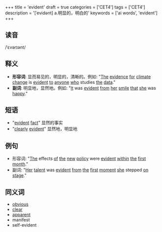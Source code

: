 +++
title = 'evident'
draft = true
categories = ['CET4']
tags = ['CET4']
description = '[ˈevidənt] a.明显的，明白的'
keywords = ['ai words', 'evident']
+++

## 读音
/ˈɛvərɪənt/

## 释义
- **形容词**: 显而易见的，明显的，清晰的。例如: "[The](/zh/post/the/) [evidence](/zh/post/evidence/) [for](/zh/post/for/) [climate](/zh/post/climate/) [change](/zh/post/change/) is [evident](/zh/post/evident/) [to](/zh/post/to/) [anyone](/zh/post/anyone/) [who](/zh/post/who/) studies [the](/zh/post/the/) [data](/zh/post/data/)."
- **副词**: 明显地，显然地。例如: "[It](/zh/post/it/) was [evident](/zh/post/evident/) [from](/zh/post/from/) [her](/zh/post/her/) [smile](/zh/post/smile/) [that](/zh/post/that/) [she](/zh/post/she/) was [happy](/zh/post/happy/)."

## 短语
- "[evident](/zh/post/evident/) [fact](/zh/post/fact/)" 显然的事实
- "[clearly](/zh/post/clearly/) [evident](/zh/post/evident/)" 显然地，明显地

## 例句
- 形容词: "[The](/zh/post/the/) effects [of](/zh/post/of/) [the](/zh/post/the/) [new](/zh/post/new/) [policy](/zh/post/policy/) were [evident](/zh/post/evident/) [within](/zh/post/within/) [the](/zh/post/the/) [first](/zh/post/first/) [month](/zh/post/month/)."
- 副词: "[Her](/zh/post/her/) [talent](/zh/post/talent/) was [evident](/zh/post/evident/) [from](/zh/post/from/) [the](/zh/post/the/) [first](/zh/post/first/) [moment](/zh/post/moment/) [she](/zh/post/she/) stepped [on](/zh/post/on/) [stage](/zh/post/stage/)."

## 同义词
- [obvious](/zh/post/obvious/)
- [clear](/zh/post/clear/)
- [apparent](/zh/post/apparent/)
- manifest
- self-evident
